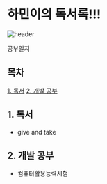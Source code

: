 # 하민이의 독서록!!!
![header](https://capsule-render.vercel.app/api?type=waving&color=auto&height=200&text=Welcome!&animation=fadeIn&fontSize=80&fontAlignY=35)

공부일지

## 목차
[1. 독서](#1-독서)
[2. 개발 공부](#2-개발-공부)

## 1. 독서
<ul>
  <li>give and take</li>
</ul>

## 2. 개발 공부
<ul>
  <li>컴퓨터활용능력시험</li>
</ul>

